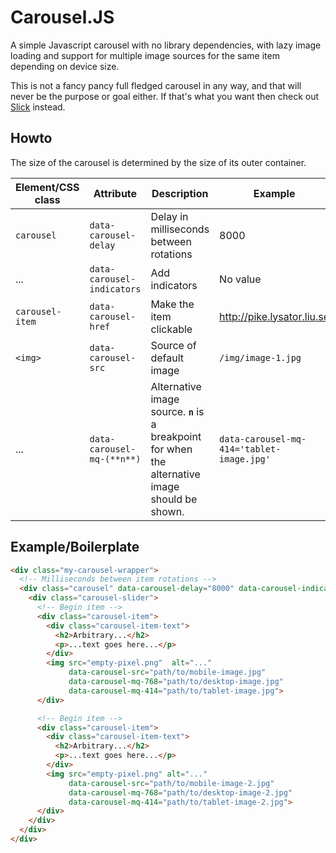 # Carousel.JS
<!-- catch -->
A simple Javascript carousel with no library dependencies, with lazy image loading and support for multiple image sources for the same item depending on device size.

This is not a fancy pancy full fledged carousel in any way, and that will never
be the purpose or goal either. If that's what you want then check out [Slick](http://kenwheeler.github.io/slick/) instead.

## Howto

The size of the carousel is determined by the size of its outer container.
<!-- endcatch -->
<!-- catch(table)-->

| Element/CSS class   | Attribute                  | Description | Example |
| ------------------- | -------------------------- | ----------- | ------- |
| `carousel`          | `data-carousel-delay`      | Delay in milliseconds between rotations | 8000 |
| ...                 | `data-carousel-indicators` | Add indicators | No value |
| `carousel-item`     | `data-carousel-href`       | Make the item clickable | http://pike.lysator.liu.se |
| `<img>`             | `data-carousel-src`        | Source of default image | `/img/image-1.jpg` |
| ...                 | `data-carousel-mq-(**n**)` | Alternative image source. **`n`** is a breakpoint for when the alternative image should be shown. | `data-carousel-mq-414='tablet-image.jpg'` |

<!-- endcatch -->
<!-- catch -->
## Example/Boilerplate
<!-- endcatch -->
<!-- catch(code) -->
```html
<div class="my-carousel-wrapper">
  <!-- Milliseconds between item rotations -->
  <div class="carousel" data-carousel-delay="8000" data-carousel-indicators="">
    <div class="carousel-slider">
      <!-- Begin item -->
      <div class="carousel-item">
        <div class="carousel-item-text">
          <h2>Arbitrary...</h2>
          <p>...text goes here...</p>
        </div>
        <img src="empty-pixel.png"  alt="..."
             data-carousel-src="path/to/mobile-image.jpg"
             data-carousel-mq-768="path/to/desktop-image.jpg"
             data-carousel-mq-414="path/to/tablet-image.jpg">
      </div>

      <!-- Begin item -->
      <div class="carousel-item">
        <div class="carousel-item-text">
          <h2>Arbitrary...</h2>
          <p>...text goes here...</p>
        </div>
        <img src="empty-pixel.png" alt="..."
             data-carousel-src="path/to/mobile-image-2.jpg"
             data-carousel-mq-768="path/to/desktop-image-2.jpg"
             data-carousel-mq-414="path/to/tablet-image-2.jpg">
      </div>
    </div>
  </div>
</div>
```
<!-- endcatch -->
